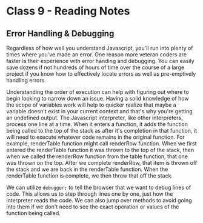 
# Class 9 - Reading Notes

## Error Handling & Debugging

Regardless of how well you understand Javascript, you'll run into plenty of times where you've made an error. One reason more veteran coders are faster is their experience with error handing and debugging. You can easily save dozens if not hundreds of hours of time over the course of a large project if you know how to effectively locate errors as well as pre-emptively handling errors. 

Understanding the order of execution can help with figuring out where to begin looking to narrow down an issue. Having a solid knowledge of how the scope of variables work will help to quicker realize that maybe a variable doesn't exist in your current context and that's why you're getting an undefined output. The Javascript interpreter, like other interpreters, process one line at a time. When it enters a function, it adds the function being called to the top of the stack as after it's completion in that function, it will need to execute whatever code remains in the original function. For example, renderTable function might call renderRow function. When we first entered the renderTable function it was thrown to the top of the stack, then when we called the renderRow function from the table function, that one was thrown on the top. After we complete renderRow, that item is thrown off the stack and we are back in the renderTable function. When the renderTable function is complete, we then throw that off the stack. 

We can utilize `debugger;` to tell the browser that we want to debug lines of code. This allows us to step through lines one by one, just how the interpreter reads the code. We can also jump over methods to avoid going into them if we don't need to see the exact operation or values of the function being called. 